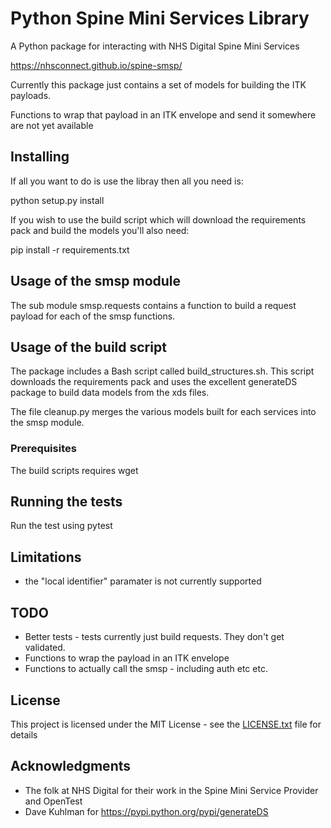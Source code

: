 # Python Spine Mini Services Library

A Python package for interacting with NHS Digital Spine Mini Services

https://nhsconnect.github.io/spine-smsp/

Currently this package just contains a set of models for building the ITK payloads.

Functions to wrap that payload in an ITK envelope and send it somewhere are not yet available

## Installing

If all you want to do is use the libray then all you need is:

   python setup.py install

If you wish to use the build script which will download the requirements pack and build the models you'll also need:

   pip install -r requirements.txt

## Usage of the smsp module

   The sub module smsp.requests contains a function to build a request payload for each of the smsp functions.
   
## Usage of the build script

The package includes a Bash script called build_structures.sh. This script downloads the requirements pack
and uses the excellent generateDS package to build data models from the xds files.

The file cleanup.py merges the various models built for each services into the smsp module.

### Prerequisites

The build scripts requires wget

## Running the tests

Run the test using pytest

## Limitations
*  the "local identifier" paramater is not currently supported

## TODO
* Better tests - tests currently just build requests. They don't get validated.
* Functions to wrap the payload in an ITK envelope
* Functions to actually call the smsp - including auth etc etc.

## License

This project is licensed under the MIT License - see the [LICENSE.txt](LICENSE.txt) file for details

## Acknowledgments

* The folk at NHS Digital for their work in the Spine Mini Service Provider and OpenTest
* Dave Kuhlman for https://pypi.python.org/pypi/generateDS
